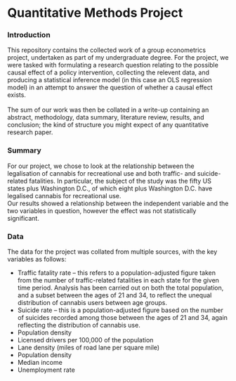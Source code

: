 # Quantitative Methods Project

### Introduction
This repository contains the collected work of a group econometrics project, undertaken as part of my undergraduate degree. For the project, we were tasked with formulating a research question relating to the possible causal effect of a policy intervention, collecting the relevent data, and producing a statistical inference model (in this case an OLS regression model) in an attempt to answer the question of whether a causal effect exists.
<br/>
<br/>
The sum of our work was then be collated in a write-up containing an abstract, methodology, data summary, literature review, results, and conclusion; the kind of structure you might expect of any quantitative research paper.

### Summary

For our project, we chose to look at the relationship between the legalisation of cannabis for recreational use and both traffic- and suicide-related fatalities. In particular, the subject of the study was the fifty US states plus Washington D.C., of which eight plus Washington D.C. have legalised cannabis for recreational use. 
<br/>
Our results showed a relationship between the independent variable and the two variables in question, however the effect was not statistically significant.

### Data

The data for the project was collated from multiple sources, with the key variables as follows:

* Traffic fatality rate – this refers to a population-adjusted figure taken from the number of traffic-related fatalities in each state for the given time period. Analysis has been carried out on both the total population, and a subset between the ages of 21 and 34, to reflect the unequal distribution of cannabis users between age groups.
* Suicide rate – this is a population-adjusted figure based on the number of suicides recorded among those between the ages of 21 and 34, again reflecting the distribution of cannabis use.
* Population density
* Licensed drivers per 100,000 of the population
* Lane density (miles of road lane per square mile)
* Population density
* Median income
* Unemployment rate
